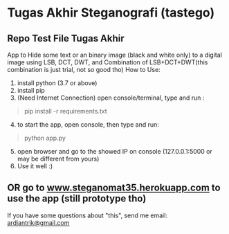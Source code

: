 # Tugas Akhir Steganografi (tastego)
Repo Test File Tugas Akhir
----------------------
App to Hide some text or an binary image (black and white only) to a digital image using LSB, DCT, DWT, and Combination of LSB+DCT+DWT(this combination is just trial, not so good tho)
How to Use:
1. install python (3.7 or above)
2. install pip
3. (Need Internet Connection) open console/terminal, type and run :
>pip install -r requirements.txt
4. to start the app, open console, then type and run:
>python app.py
5. open browser and go to the showed IP on console (127.0.0.1:5000 or may be different from yours)
6. Use it well :)

OR go to www.steganomat35.herokuapp.com to use the app (still prototype tho)
-----------------------------------------
If you have some questions about "this", send me email: ardiantrik@gmail.com
